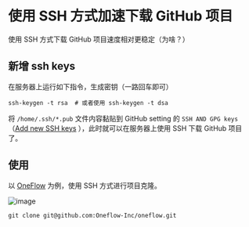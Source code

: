 # 使用 SSH 方式加速下载 GitHub 项目

使用 SSH 方式下载 GitHub 项目速度相对更稳定（为啥？）



## 新增 ssh keys

在服务器上运行如下指令，生成密钥（一路回车即可）

```shell
ssh-keygen -t rsa  # 或者使用 ssh-keygen -t dsa
```

将 `/home/.ssh/*.pub` 文件内容黏贴到 GitHub setting 的 `SSH AND GPG keys` （[Add new SSH keys](https://github.com/settings/ssh/new) ），此时就可以在服务器上使用 SSH 下载 GitHub 项目了。



## 使用

以 [OneFlow](https://github.com/Oneflow-Inc/oneflow) 为例，使用 SSH 方式进行项目克隆。

![image](https://user-images.githubusercontent.com/62104945/162671080-a16aac76-cde7-43ca-bc61-98abd60c4275.png)

```shell
git clone git@github.com:Oneflow-Inc/oneflow.git
```

